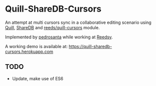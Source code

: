 # Quill-ShareDB-Cursors
An attempt at multi cursors sync in a collaborative editing scenario using [Quill](https://quilljs.com/), [ShareDB](https://github.com/share/sharedb) and [reeds/quill-cursors](reeds/quill-cursors) module.

Implemented by [pedrosanta](https://github.com/pedrosanta) while working at [Reedsy](https://reedsy.com/#/freelancers).

A working demo is available at: https://quill-sharedb-cursors.herokuapp.com

## TODO

* Update, make use of ES6
